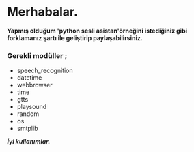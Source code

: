 # Merhabalar.
**Yapmış olduğum 'python sesli asistan'örneğini istediğiniz gibi forklamanız şartı ile geliştirip paylaşabilirsiniz.**

### Gerekli modüller ;
- speech_recognition
- datetime
- webbrowser
- time
- gtts
- playsound
- random
- os
- smtplib

**_İyi kullanımlar._**
